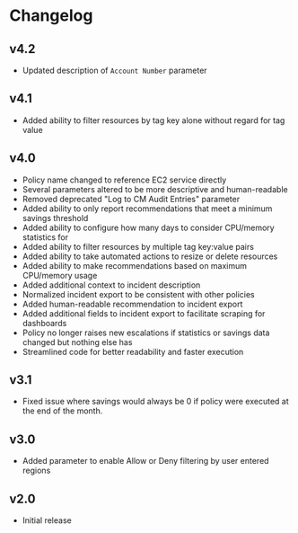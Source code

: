 # Changelog

## v4.2

- Updated description of `Account Number` parameter

## v4.1

- Added ability to filter resources by tag key alone without regard for tag value

## v4.0

- Policy name changed to reference EC2 service directly
- Several parameters altered to be more descriptive and human-readable
- Removed deprecated "Log to CM Audit Entries" parameter
- Added ability to only report recommendations that meet a minimum savings threshold
- Added ability to configure how many days to consider CPU/memory statistics for
- Added ability to filter resources by multiple tag key:value pairs
- Added ability to take automated actions to resize or delete resources
- Added ability to make recommendations based on maximum CPU/memory usage
- Added additional context to incident description
- Normalized incident export to be consistent with other policies
- Added human-readable recommendation to incident export
- Added additional fields to incident export to facilitate scraping for dashboards
- Policy no longer raises new escalations if statistics or savings data changed but nothing else has
- Streamlined code for better readability and faster execution

## v3.1

- Fixed issue where savings would always be 0 if policy were executed at the end of the month.

## v3.0

- Added parameter to enable Allow or Deny filtering by user entered regions

## v2.0

- Initial release
